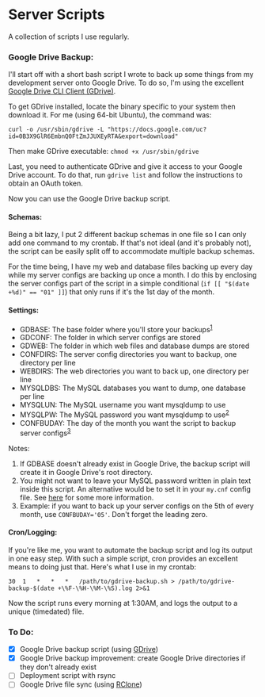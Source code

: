# Server Scripts

A collection of scripts I use regularly.

### Google Drive Backup:

I'll start off with a short bash script I wrote to back up some things from my development server onto Google Drive. To do so, I'm using the excellent [Google Drive CLI Client (GDrive)][1].

To get GDrive installed, locate the binary specific to your system then download it. For me (using 64-bit Ubuntu), the command was:

`curl -o /usr/sbin/gdrive -L "https://docs.google.com/uc?id=0B3X9GlR6EmbnQ0FtZmJJUXEyRTA&export=download"`

Then make GDrive executable: `chmod +x /usr/sbin/gdrive`

Last, you need to authenticate GDrive and give it access to your Google Drive account. To do that, run `gdrive list` and follow the instructions to obtain an OAuth token. 

Now you can use the Google Drive backup script.

#### Schemas:

Being a bit lazy, I put 2 different backup schemas in one file so I can only add one command to my crontab. If that's not ideal (and it's probably not), the script can be easily split off to accommodate multiple backup schemas.

For the time being, I have my web and database files backing up every day while my server configs are backing up once a month. I do this by enclosing the server configs part of the script in a simple conditional (`if [[ "$(date +%d)" == "01" ]]`) that only runs if it's the 1st day of the month.

#### Settings:

- GDBASE: The base folder where you'll store your backups<sup>[1](#1)</sup>
- GDCONF: The folder in which server configs are stored
- GDWEB: The folder in which web files and database dumps are stored
- CONFDIRS: The server config directories you want to backup, one directory per line
- WEBDIRS: The web directories you want to back up, one directory per line
- MYSQLDBS: The MySQL databases you want to dump, one database per line
- MYSQLUN: The MySQL username you want mysqldump to use
- MYSQLPW: The MySQL password you want mysqldump to use<sup>[2](#2)</sup>
- CONFBUDAY: The day of the month you want the script to backup server configs<sup>[3](#3)</sup>

Notes:
1. <a name="1"></a>If GDBASE doesn't already exist in Google Drive, the backup script will create it in Google Drive's root directory.
2. <a name="2"></a>You might not want to leave your MySQL password written in plain text inside this script. An alternative would be to set it in your `my.cnf` config file. See [here][3] for some more information.
3. <a name="3"></a>Example: if you want to back up your server configs on the 5th of every month, use `CONFBUDAY='05'`. Don't forget the leading zero.

#### Cron/Logging:

If you're like me, you want to automate the backup script and log its output in one easy step. With such a simple script, cron provides an excellent means to doing just that. Here's what I use in my crontab:

`30  1   *   *   *   /path/to/gdrive-backup.sh > /path/to/gdrive-backup-$(date +\%F-\%H-\%M-\%S).log 2>&1`

Now the script runs every morning at 1:30AM, and logs the output to a unique (timedated) file.

### To Do:
- [X] Google Drive backup script (using [GDrive][1])
- [X] Google Drive backup improvement: create Google Drive directories if they don't already exist
- [ ] Deployment script with rsync
- [ ] Google Drive file sync (using [RClone][2])

[1]: https://github.com/prasmussen/gdrive
[2]: https://github.com/ncw/rclone/
[3]: https://stackoverflow.com/a/9293090